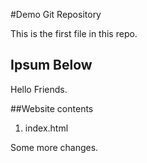 #Demo Git Repository

This is the first file in this repo.

## Ipsum Below

Hello Friends.

##Website contents
1. index.html

Some more changes.

